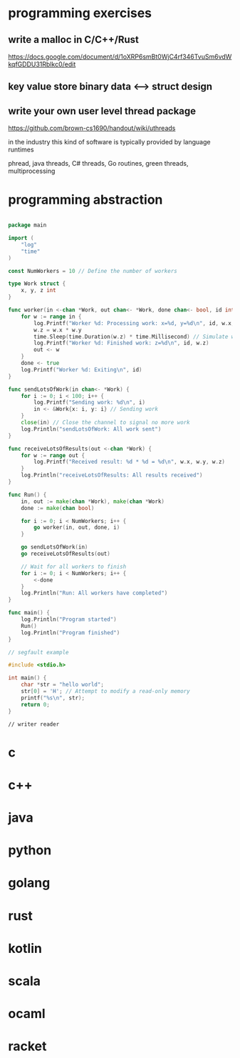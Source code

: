
# programming exercises

## write a malloc in C/C++/Rust

https://docs.google.com/document/d/1oXRP6smBt0WjC4rf346TvuSm6vdWkqfGDDU31Rblkc0/edit

## key value store binary data <--> struct design



## write your own user level thread package

https://github.com/brown-cs1690/handout/wiki/uthreads

in the industry this kind of software is typically provided by language runtimes

phread, java threads, C# threads, Go routines, green threads, multiprocessing

## 


# programming abstraction


```go

package main

import (
	"log"
	"time"
)

const NumWorkers = 10 // Define the number of workers

type Work struct {
	x, y, z int
}

func worker(in <-chan *Work, out chan<- *Work, done chan<- bool, id int) {
	for w := range in {
		log.Printf("Worker %d: Processing work: x=%d, y=%d\n", id, w.x, w.y)
		w.z = w.x * w.y
		time.Sleep(time.Duration(w.z) * time.Millisecond) // Simulate work
		log.Printf("Worker %d: Finished work: z=%d\n", id, w.z)
		out <- w
	}
	done <- true
	log.Printf("Worker %d: Exiting\n", id)
}

func sendLotsOfWork(in chan<- *Work) {
	for i := 0; i < 100; i++ {
		log.Printf("Sending work: %d\n", i)
		in <- &Work{x: i, y: i} // Sending work
	}
	close(in) // Close the channel to signal no more work
	log.Println("sendLotsOfWork: All work sent")
}

func receiveLotsOfResults(out <-chan *Work) {
	for w := range out {
		log.Printf("Received result: %d * %d = %d\n", w.x, w.y, w.z)
	}
	log.Println("receiveLotsOfResults: All results received")
}

func Run() {
	in, out := make(chan *Work), make(chan *Work)
	done := make(chan bool)

	for i := 0; i < NumWorkers; i++ {
		go worker(in, out, done, i)
	}

	go sendLotsOfWork(in)
	go receiveLotsOfResults(out)

	// Wait for all workers to finish
	for i := 0; i < NumWorkers; i++ {
		<-done
	}
	log.Println("Run: All workers have completed")
}

func main() {
	log.Println("Program started")
	Run()
	log.Println("Program finished")
}

```

```c
// segfault example

#include <stdio.h>

int main() {
    char *str = "hello world";
    str[0] = 'H'; // Attempt to modify a read-only memory
    printf("%s\n", str);
    return 0;
}

```

```
// writer reader

```

# c

# c++

# java

# python

# golang

# rust

# kotlin

# scala

# ocaml

# racket

# 